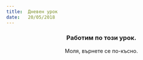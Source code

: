 ```yaml
---
title:  Дневен урок
date:   20/05/2018
---
```


### <center>Работим по този урок.</center>
<center>Моля, върнете се по-късно.</center>